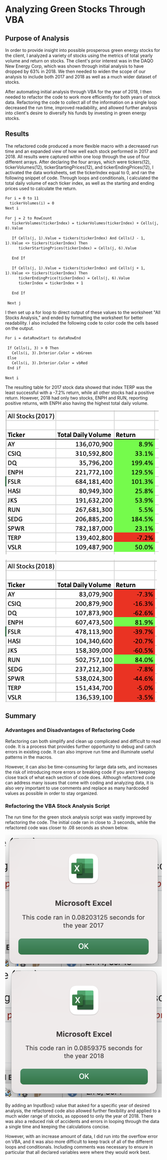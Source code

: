 # Analyzing Green Stocks Through VBA

## Purpose of Analysis 

In order to provide insight into possible prosperous green energy stocks for the client, I analyzed a variety of stocks using the metrics of total yearly volume and return on stocks. The client's prior interest was in the DAQO New Energy Corp, which was shown through initial analysis to have dropped by 63% in 2018. We then needed to widen the scope of our analysis to include both 2017 and 2018 as well as a much wider dataset of stocks. 

After automating initial analysis through VBA for the year of 2018, I then needed to refactor the code to work more efficiently for both years of stock data. Refactoring the code to collect all of the information on a single loop decreased the run time, improved readability, and allowed further analysis into client's desire to diversify his funds by investing in green energy stocks. 

## Results 

The refactored code produced a more flexible macro with a decreased run time and an expanded view of how well each stock performed in 2017 and 2018. All results were captured within one loop through the use of four different arrays. After declaring the four arrays, which were tickers(12), tickerVolumes(12), tickerStartingPrices(12), and tickerEndingPrices(12), I activated the data worksheets, set the tickerIndex equal to 0, and ran the following snippet of code. Through loops and conditionals, I calculated the total daily volume of each ticker index, as well as the starting and ending prices used to calculate the return.  

```
For i = 0 to 11 
  tickerVolumes(i) = 0 
Next i 
 
For j = 2 to RowCount 
   tickerVolumes(tickerIndex) = tickerVolumes(tickerIndex) + Cells(j, 8).Value 
    
   If Cells(j, 1).Value = tickers(tickerIndex) And Cells(J - 1, 1).Value <> tickers(tickerIndex) Then 
      tickerStartingPrices(tickerIndex) = Cells(j, 6).Value 
      
   End If
   
   If Cells(j, 1).Value = tickers(tickerIndex) and Cells(j + 1, 1).Value <> tickers(tickerIndex) Then
      tickerEndingPrice(tickerIndex) = Cells(j, 6).Value 
      tickerIndex = tickerIndex + 1
   
   End If
   
 Next j
 ```
 I then set up a for loop to direct output of these values to the worksheet "All Stocks Analysis," and ended by formatting the worksheet for better readability. I also included the following code to color code the cells based on the output. 
 
 ```
For i = dataRowStart to dataRowEnd 
 
  If Cells(i, 3) > 0 Then 
    Cells(i, 3).Interior.Color = vbGreen 
  Else 
    Cells(i, 3).Interior.Color = vbRed 
  End if 

Next i 
```
The resulting table for 2017 stock data showed that index TERP was the least successful with a -7.2% return, while all other stocks had a positive return. However, 2018 had only two stocks, ENPH and RUN, reporting positive returns, with ENPH also having the highest total daily volume. 

![2017 Green Stock Data](https://github.com/msprech/stock-analysis/blob/92915fd4e6a5566394bb276de70ae3fbbccbc8ec/Resources/Screen%20Shot%202021-09-19%20at%209.07.38%20AM.png)

![2018 Green Stock Data](https://github.com/msprech/stock-analysis/blob/92915fd4e6a5566394bb276de70ae3fbbccbc8ec/Resources/Screen%20Shot%202021-09-19%20at%209.07.54%20AM.png)

## Summary 

### Advantages and Disadvantages of Refactoring Code 

Refactoring can both simplify and clean up complicated and difficult to read code. It is a process that provides further opportunity to debug and catch errors in existing code. It can also improve run time and illuminate useful patterns in the macros. 

However, it can also be time-consuming for large data sets, and increases the risk of introducing more errors or breaking code if you aren't keeping close track of what each section of code does. Although refactored code can address many issues that come with coding and analyzing data, it is also very important to use comments and replace as many hardcoded values as possible in order to stay organized. 

### Refactoring the VBA Stock Analysis Script 

The run time for the green stock analysis script was vastly improved by refactoring the code. The initial code ran in close to .3 seconds, while the refactored code was closer to .08 seconds as shown below.  

![2017 run time](https://github.com/msprech/stock-analysis/blob/92915fd4e6a5566394bb276de70ae3fbbccbc8ec/Resources/VBA_Challenge_2017.png)
![2018 run time](https://github.com/msprech/stock-analysis/blob/92915fd4e6a5566394bb276de70ae3fbbccbc8ec/Resources/VBA_Challenge_2018.png)

By adding an InputBox() value that asked for a specific year of desired analysis, the refactored code also allowed further flexibility and applied to a much wider range of stocks, as opposed to only the year of 2018. There was also a reduced risk of accidents and errors in looping through the data a single time and keeping the calculations concise. 

However, with an increase amount of data, I did run into the overflow error on VBA, and it was also more difficult to keep track of all of the different loops and conditionals. Including comments was necessary to ensure in particular that all declared variables were where they would work best.  
